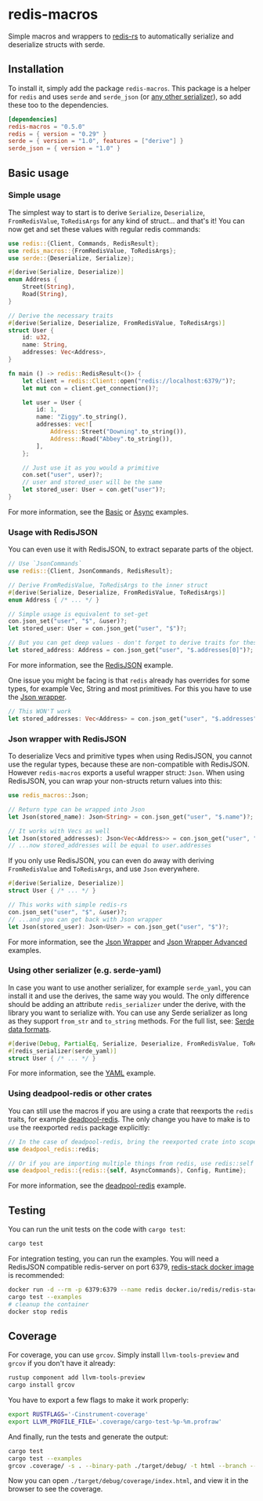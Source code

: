 # redis-macros

Simple macros and wrappers to [redis-rs](https://github.com/redis-rs/redis-rs/) to automatically serialize and deserialize structs with serde.

## Installation

To install it, simply add the package `redis-macros`. This package is a helper for `redis` and uses `serde` and `serde_json` (or [any other serializer](#using-other-serializer-eg-serde-yaml)), so add these too to the dependencies.

```toml
[dependencies]
redis-macros = "0.5.0"
redis = { version = "0.29" }
serde = { version = "1.0", features = ["derive"] }
serde_json = { version = "1.0" }
```

## Basic usage

### Simple usage

The simplest way to start is to derive `Serialize`, `Deserialize`, `FromRedisValue`, `ToRedisArgs` for any kind of struct... and that's it! You can now get and set these values with regular redis commands:

```rust
use redis::{Client, Commands, RedisResult};
use redis_macros::{FromRedisValue, ToRedisArgs};
use serde::{Deserialize, Serialize};

#[derive(Serialize, Deserialize)]
enum Address {
    Street(String),
    Road(String),
}

// Derive the necessary traits
#[derive(Serialize, Deserialize, FromRedisValue, ToRedisArgs)]
struct User {
    id: u32,
    name: String,
    addresses: Vec<Address>,
}

fn main () -> redis::RedisResult<()> {
    let client = redis::Client::open("redis://localhost:6379/")?;
    let mut con = client.get_connection()?;

    let user = User {
        id: 1,
        name: "Ziggy".to_string(),
        addresses: vec![
            Address::Street("Downing".to_string()),
            Address::Road("Abbey".to_string()),
        ],
    };

    // Just use it as you would a primitive
    con.set("user", user)?;
    // user and stored_user will be the same
    let stored_user: User = con.get("user")?;
}
```

For more information, see the [Basic](./examples/derive_basic.rs) or [Async](./examples/derive_async.rs) examples.

### Usage with RedisJSON

You can even use it with RedisJSON, to extract separate parts of the object.

```rust
// Use `JsonCommands`
use redis::{Client, JsonCommands, RedisResult};

// Derive FromRedisValue, ToRedisArgs to the inner struct
#[derive(Serialize, Deserialize, FromRedisValue, ToRedisArgs)]
enum Address { /* ... */ }

// Simple usage is equivalent to set-get
con.json_set("user", "$", &user)?;
let stored_user: User = con.json_get("user", "$")?;

// But you can get deep values - don't forget to derive traits for these too!
let stored_address: Address = con.json_get("user", "$.addresses[0]")?;
```

For more information, see the [RedisJSON](./examples/derive_redisjson.rs) example.

One issue you might be facing is that `redis` already has overrides for some types, for example Vec, String and most primitives. For this you have to use the [Json wrapper](#json-wrapper-with-redisjson).

```rust
// This WON'T work
let stored_addresses: Vec<Address> = con.json_get("user", "$.addresses")?;
```

### Json wrapper with RedisJSON

To deserialize Vecs and primitive types when using RedisJSON, you cannot use the regular types, because these are non-compatible with RedisJSON. However `redis-macros` exports a useful wrapper struct: `Json`. When using RedisJSON, you can wrap your non-structs return values into this:

```rust
use redis_macros::Json;

// Return type can be wrapped into Json
let Json(stored_name): Json<String> = con.json_get("user", "$.name")?;

// It works with Vecs as well
let Json(stored_addresses): Json<Vec<Address>> = con.json_get("user", "$.addresses")?;
// ...now stored_addresses will be equal to user.addresses
```

If you only use RedisJSON, you can even do away with deriving `FromRedisValue` and `ToRedisArgs`, and use `Json` everywhere.

```rust
#[derive(Serialize, Deserialize)]
struct User { /* ... */ }

// This works with simple redis-rs
con.json_set("user", "$", &user)?;
// ...and you can get back with Json wrapper
let Json(stored_user): Json<User> = con.json_get("user", "$")?;
```

For more information, see the [Json Wrapper](./examples/json_wrapper_basic.rs) and [Json Wrapper Advanced](./examples/json_wrapper_modify.rs) examples.

### Using other serializer (e.g. serde-yaml)

In case you want to use another serializer, for example `serde_yaml`, you can install it and use the derives, the same way you would. The only difference should be adding an attribute `redis_serializer` under the derive, with the library you want to serialize with. You can use any Serde serializer as long as they support `from_str` and `to_string` methods. For the full list, see: [Serde data formats](https://serde.rs/#data-formats).

```rust
#[derive(Debug, PartialEq, Serialize, Deserialize, FromRedisValue, ToRedisArgs)]
#[redis_serializer(serde_yaml)]
struct User { /* ... */ }
```

For more information, see the [YAML](./examples/derive_yaml.rs) example.

### Using deadpool-redis or other crates

You can still use the macros if you are using a crate that reexports the `redis` traits, for example [deadpool-redis](https://github.com/bikeshedder/deadpool). The only change you have to make is to `use` the reexported `redis` package explicitly:

```rust
// In the case of deadpool-redis, bring the reexported crate into scope
use deadpool_redis::redis;

// Or if you are importing multiple things from redis, use redis::self
use deadpool_redis::{redis::{self, AsyncCommands}, Config, Runtime};
```

For more information, see the [deadpool-redis](./examples/derive_deadpool.rs) example.

## Testing

You can run the unit tests on the code with `cargo test`:

```sh
cargo test
```

For integration testing, you can run the examples. You will need a RedisJSON compatible redis-server on port 6379, [redis-stack docker image](https://hub.docker.com/r/redis/redis-stack) is recommended:

```sh
docker run -d --rm -p 6379:6379 --name redis docker.io/redis/redis-stack
cargo test --examples
# cleanup the container
docker stop redis
```

## Coverage

For coverage, you can use `grcov`. Simply install `llvm-tools-preview` and `grcov` if you don't have it already:

```sh
rustup component add llvm-tools-preview
cargo install grcov
```

You have to export a few flags to make it work properly:

```sh
export RUSTFLAGS='-Cinstrument-coverage'
export LLVM_PROFILE_FILE='.coverage/cargo-test-%p-%m.profraw'
```

And finally, run the tests and generate the output:

```sh
cargo test
cargo test --examples
grcov .coverage/ -s . --binary-path ./target/debug/ -t html --branch --ignore-not-existing -o ./target/debug/coverage/
```

Now you can open `./target/debug/coverage/index.html`, and view it in the browser to see the coverage.
